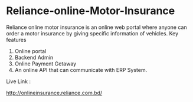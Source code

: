 # Reliance-online-Motor-Insurance
Reliance online motor insurance is an online web portal where anyone can order a motor insurance by giving specific information of vehicles. Key features

1.	Online portal
2.	Backend Admin
3.	Online Payment Getaway
4.	An online API that can communicate with ERP System.


Live Link :

http://onlineinsurance.reliance.com.bd/
